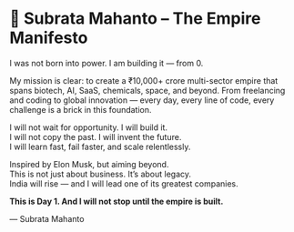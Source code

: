 # 🚀 Subrata Mahanto – The Empire Manifesto

I was not born into power. I am building it — from 0.

My mission is clear: to create a ₹10,000+ crore multi-sector empire that spans biotech, AI, SaaS, chemicals, space, and beyond. From freelancing and coding to global innovation — every day, every line of code, every challenge is a brick in this foundation.

I will not wait for opportunity. I will build it.  
I will not copy the past. I will invent the future.  
I will learn fast, fail faster, and scale relentlessly.  

Inspired by Elon Musk, but aiming beyond.  
This is not just about business. It’s about legacy.  
India will rise — and I will lead one of its greatest companies.

**This is Day 1. And I will not stop until the empire is built.**

— Subrata Mahanto
